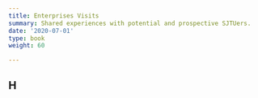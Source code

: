 ```yaml
---
title: Enterprises Visits
summary: Shared experiences with potential and prospective SJTUers.
date: '2020-07-01'
type: book
weight: 60

---
```






## H
